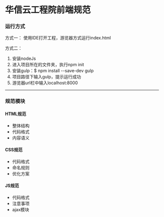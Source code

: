 # 华信云工程院前端规范

### 运行方式 ###
 方式一：
 使用IDE打开工程，游览器方式运行index.html

 方式二：
1. 安装nodeJs
2. 进入项目所在的文件夹，执行npm init
3. 安装gulp：$ npm install --save-dev gulp
4. 项目路径下输入gulp，提示运行成功
5. 游览器url栏中输入localhost:8000

***
### 规范模块 ###

#### HTML规范 ####
* 整体结构
* 代码格式
* 内容语义
#### CSS规范 ####
* 代码格式
* 命名规则
* 优化方案
#### JS规范 ####
* 代码格式
* 注意事项
* ajax模块
